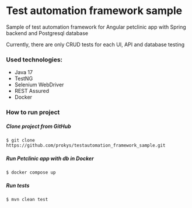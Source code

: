 # Test automation framework sample

Sample of test automation framework for Angular petclinic app with Spring backend and Postgresql database

Currently, there are only CRUD tests for each UI, API and database testing

### Used technologies:
* Java 17
* TestNG
* Selenium WebDriver
* REST Assured
* Docker

### How to run project
##### Clone project from GitHub
```
$ git clone https://github.com/prokys/testautomation_framework_sample.git
```
##### Run Petclinic app with db in Docker
```
$ docker compose up
```
##### Run tests
```
$ mvn clean test
```

